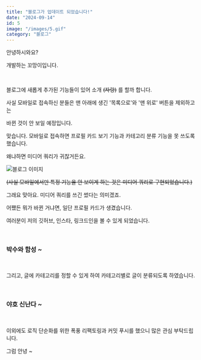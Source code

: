 ```yaml
---
title: "블로그가 업데이트 되었습니다!"
date: "2024-09-14"
id: 5
image: "/images/5.gif"
category: "블로그"
---
```


안녕하시와요?

개발하는 꼬망이입니다.

<br/>

블로그에 새롭게 추가된 기능들이 있어 소개 ~~(자랑)~~ 를 할까 합니다.

사실 모바일로 접속하신 분들은 맨 아래에 생긴 '목록으로'와 '맨 위로' 버튼을 제외하고는

바뀐 것이 안 보일 예정입니다.

맞습니다. 모바일로 접속하면 프로필 카드 보기 기능과 카테고리 분류 기능을 못 쓰도록 했습니다.

왜냐하면 미디어 쿼리가 귀찮거든요.

![블로그 이미지](/images/5-1.png)

~~(사실 모바일에서만 특정 기능을 안 보이게 하는 것은 미디어 쿼리로 구현되었습니다.)~~

그래요 맞아요. 미디어 쿼리를 쓰긴 썼다는 의미겠죠.

어쨌든 뭐가 바뀐 거냐면, 일단 프로필 카드가 생겼습니다.

여러분이 저의 깃허브, 인스타, 링크드인을 볼 수 있게 되었습니다.

<br/>

### 박수와 함성 ~

<br/>

그리고, 글에 카테고리를 정할 수 있게 하여 카테고리별로 글이 분류되도록 하였습니다.

<br/>

### 야호 신난다 ~

<br/>

이외에도 로직 단순화를 위한 폭풍 리팩토링과 커밋 푸시를 했으니 많은 관심 부탁드립니다.

그럼 안녕 ~